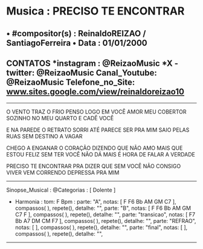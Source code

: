 # Musica : PRECISO TE ENCONTRAR
• #compositor(s) : ReinaldoREIZAO / SantiagoFerreira
• Data :  01/01/2000
---
CONTATOS
*instagram : @ReizaoMusic   *X - twitter: @ReizaoMusic
Canal_Youtube: @ReizaoMusic
Telefone_no_Site: www.sites.google.com/view/reinaldoreizao10
---
------------------------------------

O VENTO TRAZ O FRIO
PENSO LOGO EM VOCÊ AMOR MEU COBERTOR
SOZINHO NO MEU QUARTO E CADÊ VOCÊ

E NA PAREDE O RETRATO SORRI
ATÉ PARECE SER PRA MIM
SAIO PELAS RUAS SEM DESTINO A VAGAR

CHEGO A ENGANAR O CORAÇÃO
DIZENDO QUE NÃO AMO MAIS
QUE ESTOU FELIZ SEM TER VOCÊ
NÃO DÁ MAIS
É HORA DE FALAR A VERDADE

PRECISO TE ENCONTRAR PRA DIZER
QUE SEM VOCÊ
NÃO CONSIGO VIVER
VEM CORRENDO DEPRESSA PRA MIM

---
Sinopse_Musical :
@Categorias : [ Dolente ]

* Harmonia :
tom: F
Bpm :
parte: "A", notas: [ F F6 Bb AM GM C7 ], compassos( ),  repete(), detalhe: "",
parte: "B", notas: [ F F6 Bb AM GM C7 F ], compassos( ),   repete(), detalhe: "",
parte: "transicao", notas: [ F7 Bb A7 DM CM F7 ], compassos( ),   repete(), detalhe: "",
parte: "REFRAO", notas: [  ], compassos( ),   repete(), detalhe: "",
parte: "final", notas: [  ], compassos( ),   repete(), detalhe: "",
---

